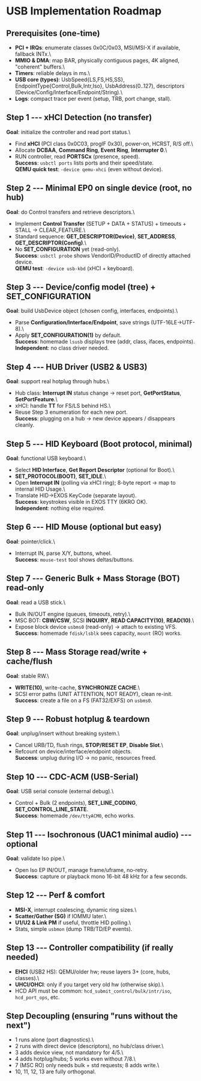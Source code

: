 # USB Implementation Roadmap

## Prerequisites (one-time)

- **PCI + IRQs**: enumerate classes 0x0C/0x03, MSI/MSI-X if available,
    fallback INTx.\
- **MMIO & DMA**: map BAR, physically contiguous pages, 4K aligned,
    "coherent" buffers.\
- **Timers**: reliable delays in ms.\
- **USB core (types)**: UsbSpeed{LS,FS,HS,SS},
    EndpointType{Control,Bulk,Intr,Iso}, UsbAddress(0..127), descriptors
    (Device/Config/Interface/Endpoint/String).\
- **Logs**: compact trace per event (setup, TRB, port change, stall).

## Step 1 --- xHCI Detection (no transfer)

**Goal**: initialize the controller and read port status.\
- Find **xHCI** (PCI class 0x0C03, progIF 0x30), power-on, HCRST, R/S
off.\
- Allocate **DCBAA**, **Command Ring**, **Event Ring**, **Interrupter
0**.\
- RUN controller, read **PORTSCx** (presence, speed).\
**Success**: `usbctl ports` lists ports and their speed/state.\
**QEMU quick test**: `-device qemu-xhci` (even without device).

## Step 2 --- Minimal EP0 on single device (root, no hub)

**Goal**: do Control transfers and retrieve descriptors.\
- Implement **Control Transfer** (SETUP + DATA + STATUS) + timeouts +
STALL → CLEAR_FEATURE.\
- Standard sequence: **GET_DESCRIPTOR(Device)**, **SET_ADDRESS**,
**GET_DESCRIPTOR(Config)**.\
- No **SET_CONFIGURATION** yet (read-only).\
**Success**: `usbctl probe` shows VendorID/ProductID of directly
attached device.\
**QEMU test**: `-device usb-kbd` (xHCI + keyboard).

## Step 3 --- Device/config model (tree) + SET_CONFIGURATION

**Goal**: build UsbDevice object (chosen config, interfaces,
endpoints).\
- Parse **Configuration/Interface/Endpoint**, save strings
(UTF-16LE→UTF-8).\
- Apply **SET_CONFIGURATION(1)** by default.\
**Success**: homemade `lsusb` displays tree (addr, class, ifaces,
endpoints).\
**Independent**: no class driver needed.

## Step 4 --- HUB Driver (USB2 & USB3)

**Goal**: support real hotplug through hubs.\
- Hub class: **Interrupt IN** status change → reset port,
**GetPortStatus**, **SetPortFeature**.\
- xHCI: handle **TT** for FS/LS behind HS.\
- Reuse Step 3 enumeration for each new port.\
**Success**: plugging on a hub → new device appears / disappears
cleanly.

## Step 5 --- HID Keyboard (Boot protocol, minimal)

**Goal**: functional USB keyboard.\
- Select **HID Interface**, **Get Report Descriptor** (optional for
Boot).\
- **SET_PROTOCOL(BOOT)**, **SET_IDLE**.\
- Open **Interrupt IN** (polling via xHCI ring); 8-byte report → map to
internal HID Usage.\
- Translate HID→EXOS KeyCode (separate layout).\
**Success**: keystrokes visible in EXOS TTY (6KRO OK).\
**Independent**: nothing else required.

## Step 6 --- HID Mouse (optional but easy)

**Goal**: pointer/click.\
- Interrupt IN, parse X/Y, buttons, wheel.\
**Success**: `mouse-test` tool shows deltas/buttons.

## Step 7 --- Generic Bulk + Mass Storage (BOT) read-only

**Goal**: read a USB stick.\
- Bulk IN/OUT engine (queues, timeouts, retry).\
- MSC BOT: **CBW/CSW**, SCSI **INQUIRY**, **READ CAPACITY(10)**,
**READ(10)**.\
- Expose block device `usbms0` (read-only) → attach to existing VFS.\
**Success**: homemade `fdisk/lsblk` sees capacity, `mount` (RO) works.

## Step 8 --- Mass Storage read/write + cache/flush

**Goal**: stable RW.\
- **WRITE(10)**, write-cache, **SYNCHRONIZE CACHE**.\
- SCSI error paths (UNIT ATTENTION, NOT READY), clean re-init.\
**Success**: create a file on a FS (FAT32/EXFS) on `usbms0`.

## Step 9 --- Robust hotplug & teardown

**Goal**: unplug/insert without breaking system.\
- Cancel URB/TD, flush rings, **STOP/RESET EP**, **Disable Slot**.\
- Refcount on device/interface/endpoint objects.\
**Success**: unplug during I/O → no panic, resources freed.

## Step 10 --- CDC-ACM (USB-Serial)

**Goal**: USB serial console (external debug).\
- Control + Bulk (2 endpoints), **SET_LINE_CODING**,
**SET_CONTROL_LINE_STATE**.\
**Success**: homemade `/dev/ttyACM0`, echo works.

## Step 11 --- Isochronous (UAC1 minimal audio) --- optional

**Goal**: validate Iso pipe.\
- Open Iso EP IN/OUT, manage frame/uframe, no-retry.\
**Success**: capture or playback mono 16-bit 48 kHz for a few seconds.

## Step 12 --- Perf & comfort

-   **MSI-X**, interrupt coalescing, dynamic ring sizes.\
-   **Scatter/Gather (SG)** if IOMMU later.\
-   **U1/U2 & Link PM** if useful, throttle HID polling.\
-   Stats, simple `usbmon` (dump TRB/TD/EP events).

## Step 13 --- Controller compatibility (if really needed)

-   **EHCI** (USB2 HS): QEMU/older hw; reuse layers 3+ (core, hubs,
    classes).\
-   **UHCI/OHCI**: only if you target very old hw (otherwise skip).\
-   HCD API must be common: `hcd_submit_control/bulk/intr/iso`,
    `hcd_port_ops`, etc.

## Step Decoupling (ensuring "runs without the next")

-   1 runs alone (port diagnostics).\
-   2 runs with direct device (descriptors), no hub/class driver.\
-   3 adds device view, not mandatory for 4/5.\
-   4 adds hotplug/hubs; 5 works even without 7/8.\
-   7 (MSC RO) only needs bulk + std requests; 8 adds write.\
-   10, 11, 12, 13 are fully orthogonal.
